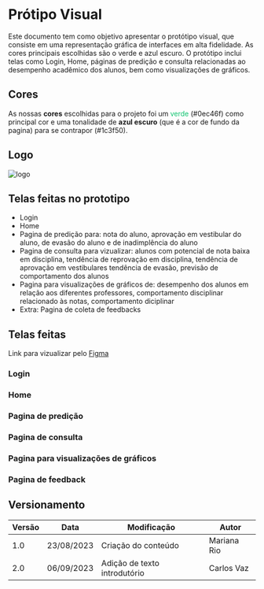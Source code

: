 # Prótipo Visual

Este documento tem como objetivo apresentar o protótipo visual, que consiste em uma representação gráfica de interfaces em alta fidelidade. As cores principais escolhidas são o verde e azul escuro. O protótipo inclui telas como Login, Home, páginas de predição e consulta relacionadas ao desempenho acadêmico dos alunos, bem como visualizações de gráficos.

## Cores

As nossas **cores** escolhidas para o projeto foi um <font color="#0ec46f">verde</font> (#0ec46f) como principal cor e uma tonalidade de **azul escuro** (que é a cor de fundo da pagina) para se contrapor (#1c3f50).

## Logo

![logo](../imagens/logo.png)

## Telas feitas no prototipo

- Login
- Home
- Pagina de predição para: nota do aluno, aprovação em vestibular do aluno, de evasão do aluno e de inadimplência do aluno
- Pagina de consulta para vizualizar: alunos com potencial de nota baixa em disciplina, tendência de reprovação em disciplina, tendência de aprovação em vestibulares
  tendência de evasão, previsão de comportamento dos alunos
- Pagina para visualizações de gráficos de: desempenho dos alunos em relação aos diferentes professores, comportamento disciplinar relacionado às notas, comportamento diciplinar
- Extra: Pagina de coleta de feedbacks

## Telas feitas

Link para vizualizar pelo <a href="//www.figma.com/file/XwP1NJtDg7cglLqzlTQaDP/Untitled?type=design&node-id=0%3A1&mode=design&t=R08QjwOi5ZtNiyYS-1">Figma</a>

### Login

### Home

### Pagina de predição

### Pagina de consulta

### Pagina para visualizações de gráficos

### Pagina de feedback

<!-- ## Referências -->

## Versionamento

| Versão | Data       | Modificação                  | Autor       |
| ------ | ---------- | ---------------------------- | ----------- |
| 1.0    | 23/08/2023 | Criação do conteúdo          | Mariana Rio |
| 2.0    | 06/09/2023 | Adição de texto introdutório | Carlos Vaz  |
